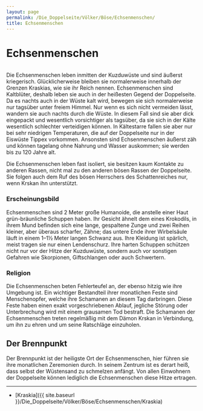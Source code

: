 ```yaml
---
layout: page
permalink: /Die_Doppelseite/Völker/Böse/Echsenmenschen/
title: Echsenmenschen
---
```


# Echsenmenschen

<img alt="" src="{{ site.baseurl }}/assets/images/rassen/echsenmenschen.jpg" />

Die Echsenmenschen leben inmitten der Kuzduwüste und sind äußerst kriegerisch. Glücklicherweise bleiben sie normalerweise innerhalb der Grenzen Kraskias, wie sie ihr Reich nennen. Echsenmenschen sind Kaltblüter, deshalb leben sie auch in der heißesten Gegend der Doppelseite. Da es nachts auch in der Wüste kalt wird, bewegen sie sich normalerweise nur tagsüber unter freiem Himmel. Nur wenn es sich nicht vermeiden lässt, wandern sie auch nachts durch die Wüste. In diesem Fall sind sie aber dick eingepackt und wesentlich vorsichtiger als tagsüber, da sie sich in der Kälte wesentlich schlechter verteidigen können. In Kältestarre fallen sie aber nur bei sehr niedrigen Temperaturen, die auf der Doppelseite nur in der Eiswüste Tippex vorkommen. Ansonsten sind Echsenmenschen äußerst zäh und können tagelang ohne Nahrung und Wasser auskommen; sie werden bis zu 120 Jahre alt.

Die Echsenmenschen leben fast isoliert, sie besitzen kaum Kontakte zu anderen Rassen, nicht mal zu den anderen bösen Rassen der Doppelseite. Sie folgen auch dem Ruf des bösen Herrschers des Schattenreiches nur, wenn Krskan ihn unterstützt.

### Erscheinungsbild

Echsenmenschen sind 2 Meter große Humanoide, die anstelle einer Haut grün-bräunliche Schuppen haben. Ihr Gesicht ähnelt dem eines Krokodils, in ihrem Mund befinden sich eine lange, gespaltene Zunge und zwei Reihen kleiner, aber überaus scharfer, Zähne; das untere Ende ihrer Wirbelsäule läuft in einem 1&ndash;1&frac12; Meter langen Schwanz aus. Ihre Kleidung ist spärlich, meist tragen sie nur einen Lendenschurz. Ihre harten Schuppen schützen nicht nur vor der Hitze der Kuzduwüste, sondern auch vor sonstigen Gefahren wie Skorpionen, Giftschlangen oder auch Schwertern.

### Religion

Die Echsenmenschen beten Fehlerteufel an, der ebenso hitzig wie ihre Umgebung ist. Ein wichtiger Bestandteil ihrer monatlichen Feste sind Menschenopfer, welche ihre Schamanen an diesem Tag darbringen. Diese Feste haben einen exakt vorgeschriebenen Ablauf, jegliche Störung oder Unterbrechung wird mit einem grausamen Tod bestraft. Die Schamanen der Echsenmenschen treten regelmäßig mit dem Dämon Krskan in Verbindung, um ihn zu ehren und um seine Ratschläge einzuholen.

## Der Brennpunkt

Der Brennpunkt ist der heiligste Ort der Echsenmenschen, hier führen sie ihre monatlichen Zeremonien durch. In seinem Zentrum ist es derart heiß, dass selbst der Wüstensand zu schmelzen anfängt. Von allen Einwohnern der Doppelseite können lediglich die Echsenmenschen diese Hitze ertragen.

***

- [Kraskia]({{ site.baseurl }}/Die_Doppelseite/Völker/Böse/Echsenmenschen/Kraskia)
